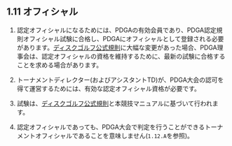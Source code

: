 ## 1.11 オフィシャル

1. 認定オフィシャルになるためには、PDGAの有効会員であり、PDGA認定規則オフィシャル試験に合格し、PDGAにオフィシャルとして登録される必要があります。[ディスクゴルフ公式規則](ordg/index)に大幅な変更があった場合、PDGA理事会は、認定オフィシャルの資格を維持するために、最新の試験に合格することを求める場合があります。

1. トーナメントディレクター(およびアシスタントTD)が、PDGA大会の認可を得て運営するためには、有効な認定オフィシャル資格が必要です。

1. 試験は、[ディスクゴルフ公式規則](ordg/index)と本競技マニュアルに基づいて行われます。

1. 認定オフィシャルであっても、PDGA大会で判定を行うことができるトーナメントオフィシャルであることを意味しません(`1.12.A`を参照)。
